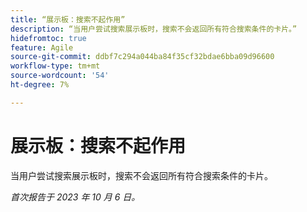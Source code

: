```yaml
---
title: “展示板：搜索不起作用”
description: “当用户尝试搜索展示板时，搜索不会返回所有符合搜索条件的卡片。”
hidefromtoc: true
feature: Agile
source-git-commit: ddbf7c294a044ba84f35cf32bdae6bba09d96600
workflow-type: tm+mt
source-wordcount: '54'
ht-degree: 7%

---
```



# 展示板：搜索不起作用

当用户尝试搜索展示板时，搜索不会返回所有符合搜索条件的卡片。

_首次报告于 2023 年 10 月 6 日。_
